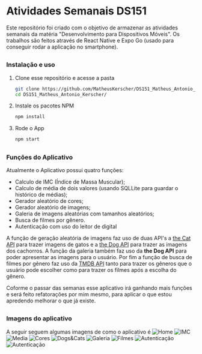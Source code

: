 # Atividades Semanais DS151
Este repositório foi criado com o objetivo de armazenar as atividades semanais da matéria "Desenvolvimento para Dispositivos Móveis". Os trabalhos são feitos através de React Native e Expo Go (usado para conseguir rodar a aplicação no smartphone).

##
### Instalação e uso
1. Clone esse repositório e acesse a pasta
   ```sh
   git clone https://github.com/MatheusKerscher/DS151_Matheus_Antonio_Kerscher.git
   cd DS151_Matheus_Antonio_Kerscher/
   ```
   
2. Instale os pacotes NPM
   ```sh
   npm install
   ```
   
3. Rode o App
   ```sh
   npm start
   ```

##
### Funções do Aplicativo
Atualmente o Aplicativo possui quatro funções:
 - Calculo de IMC (Índice de Massa Muscular);
 - Calculo de média de dois valores (usando SQLLite para guardar o histórico de médias);
 - Gerador aleatório de cores;
 - Gerador aleatório de imagens;
 - Galeria de imagens aleatórias com tamanhos aleatórios;
 - Busca de filmes por gênero.
 - Autenticação com uso do leitor de digital 
 
 A função de geração aleatória de imagens faz uso de duas API's a  [the Cat API](https://thecatapi.com/) para trazer imagens de gatos e a  [the Dog API](https://thedogapi.com/) para trazer as imagens dos cachorros. A função da galeria também faz uso da **the Dog API** para poder apresentar as imagens para o usuário. Por fim a função de busca de filmes por gênero faz uso da  [TMDB API](https://www.themoviedb.org/documentation/api) tanto para trazer os gêneros que o usuário pode escolher como para trazer os filmes após a escolha do gênero.

Coforme o passar das semanas esse aplicativo irá ganhando mais funções e será feito refatorações por mim mesmo, para aplicar o que estou apredendo melhorar o que já existe.

##
### Imagens do aplicativo
A seguir seguem algumas imagens de como o aplicativo é
![Home](assets/midiaReadme/tela-1.png)
![IMC](assets/midiaReadme/tela-2.jpg)
![Media](assets/midiaReadme/tela-3.png)
![Cores](assets/midiaReadme/tela-4.jpg)
![Dogs&Cats](assets/midiaReadme/tela-5.jpg)
![Galeria](assets/midiaReadme/tela-6.jpg)
![Filmes](assets/midiaReadme/tela-7.jpg)
![Autenticação](assets/midiaReadme/tela-8.png)
![Autenticação](assets/midiaReadme/tela-9.png)
